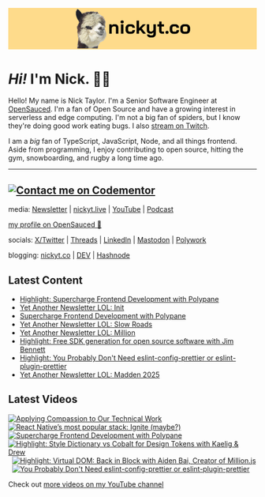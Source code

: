 <a href="https://www.nickyt.co" title="My website"><img src="github-banner.png" alt="An alpaca grinning with the words livecoding.ca beside them" /></a>

# <em>Hi!</em> I'm Nick. 👋🏻

Hello! My name is Nick Taylor. I'm a Senior Software Engineer at [OpenSauced](https://opensauced.pizza). I'm a fan of Open Source and have a growing interest in serverless and edge computing. I'm not a big fan of spiders, but I know they're doing good work eating bugs. I also [stream on Twitch](https://nickyt.live).

I am a <em>big</em> fan of TypeScript, JavaScript, Node, and all things frontend. Aside from programming, I enjoy contributing to open source, hitting the gym, snowboarding, and rugby a long time ago.

---
[![Contact me on Codementor](https://www.codementor.io/m-badges/nickytonline/im-a-cm-b.svg)](https://www.codementor.io/@nickytonline?refer=badge)
---

media: [Newsletter](https://www.iamdeveloper.com/pages/newsletter/) | [nickyt.live](https://nickyt.live) | [YouTube](https://www.youtube.com/channel/UCBLlEq0co24VFJIMEHNcPOQ) | [Podcast](https://pod.iamdeveloper.com)

[my profile on OpenSauced 🍕](https://app.opensauced.pizza/user/nickytonline/card)

socials: [X/Twitter](https://twitter.com/nickytonline) | [Threads](https://www.threads.net/@nickytonline) | [LinkedIn](https://www.linkedin.com/in/nickytonline) | [Mastodon](https://toot.cafe/@nickytonline) | [Polywork](https://polywork.com/nickytonline)

blogging: [nickyt.co](https://www.nickyt.co) | [DEV](https://dev.to/nickytonline) | [Hashnode](https://hashnode.iamdeveloper.com)

## Latest Content

<!-- BLOG-POST-LIST:START -->
- [Highlight: Supercharge Frontend Development with Polypane](https://www.twitch.tv/videos/2083047325)
- [Yet Another Newsletter LOL: Init](https://buttondown.email/nickytonline/archive/yet-another-newsletter-lol-init/)
- [Supercharge Frontend Development with Polypane](https://www.twitch.tv/videos/2074485415)
- [Yet Another Newsletter LOL: Slow Roads](https://buttondown.email/nickytonline/archive/slow-roads/)
- [Yet Another Newsletter LOL: Million](https://buttondown.email/nickytonline/archive/yet-another-newsletter-lol-million/)
- [Highlight: Free SDK generation for open source software with Jim Bennett](https://www.twitch.tv/videos/2065608240)
- [Highlight: You Probably Don&#39;t Need eslint-config-prettier or eslint-plugin-prettier](https://www.twitch.tv/videos/2061587993)
- [Yet Another Newsletter LOL: Madden 2025](https://buttondown.email/nickytonline/archive/yet-another-newsletter-lol-madden-2025/)
<!-- BLOG-POST-LIST:END -->

## Latest Videos

<!-- VIDEO-LIST:START --><div><a href="https://www.youtube.com/watch?v=jACTB8jRyV8" title="Applying Compassion to Our Technical Work"><img src="https://i3.ytimg.com/vi/jACTB8jRyV8/hqdefault.jpg" alt="Applying Compassion to Our Technical Work" width="360" height="270" /></a>&nbsp;&nbsp;<a href="https://www.youtube.com/watch?v=FgPaZmoYxTs" title="React Native’s most popular stack: Ignite (maybe?)"><img src="https://i3.ytimg.com/vi/FgPaZmoYxTs/hqdefault.jpg" alt="React Native’s most popular stack: Ignite (maybe?)" width="360" height="270" /></a>&nbsp;&nbsp;<a href="https://www.youtube.com/watch?v=fsIhghVlHJE" title="Supercharge Frontend Development with Polypane"><img src="https://i3.ytimg.com/vi/fsIhghVlHJE/hqdefault.jpg" alt="Supercharge Frontend Development with Polypane" width="360" height="270" /></a>&nbsp;&nbsp;<a href="https://www.youtube.com/watch?v=tj5XuWBb7tc" title="Highlight: Style Dictionary vs Cobalt for Design Tokens with Kaelig & Drew"><img src="https://i1.ytimg.com/vi/tj5XuWBb7tc/hqdefault.jpg" alt="Highlight: Style Dictionary vs Cobalt for Design Tokens with Kaelig & Drew" width="360" height="270" /></a>&nbsp;&nbsp;<a href="https://www.youtube.com/watch?v=F7eHwFFd6kw" title="Highlight: Virtual DOM: Back in Block with Aiden Bai, Creator of Million.js"><img src="https://i3.ytimg.com/vi/F7eHwFFd6kw/hqdefault.jpg" alt="Highlight: Virtual DOM: Back in Block with Aiden Bai, Creator of Million.js" width="360" height="270" /></a>&nbsp;&nbsp;<a href="https://www.youtube.com/watch?v=gNG3_U5YL8g" title="You Probably Don't Need eslint-config-prettier or eslint-plugin-prettier"><img src="https://i4.ytimg.com/vi/gNG3_U5YL8g/hqdefault.jpg" alt="You Probably Don't Need eslint-config-prettier or eslint-plugin-prettier" width="360" height="270" /></a>&nbsp;&nbsp;</div><!-- VIDEO-LIST:END -->

Check out [more videos on my YouTube channel](https://www.youtube.com/channel/UCBLlEq0co24VFJIMEHNcPOQ)
